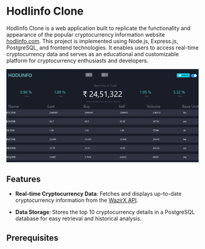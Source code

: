 # Hodlinfo Clone

Hodlinfo Clone is a web application built to replicate the functionality and appearance of the popular cryptocurrency information website [hodlinfo.com](https://hodlinfo.com/). This project is implemented using Node.js, Express.js, PostgreSQL, and frontend technologies. It enables users to access real-time cryptocurrency data and serves as an educational and customizable platform for cryptocurrency enthusiasts and developers.

![Hodlinfo Clone Screenshot](screenshot.png)

## Features

- **Real-time Cryptocurrency Data**: Fetches and displays up-to-date cryptocurrency information from the [WazirX API](https://api.wazirx.com/api/v2/tickers).

- **Data Storage**: Stores the top 10 cryptocurrency details in a PostgreSQL database for easy retrieval and historical analysis.


## Prerequisites